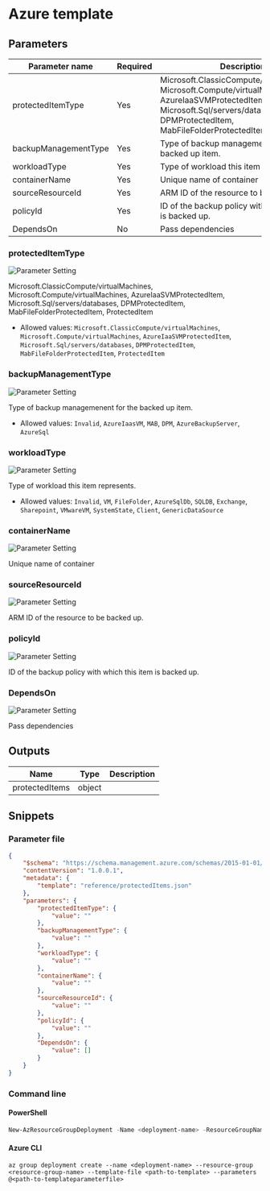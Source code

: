 # Azure template

## Parameters

Parameter name | Required | Description
-------------- | -------- | -----------
protectedItemType | Yes      | Microsoft.ClassicCompute/virtualMachines, Microsoft.Compute/virtualMachines, AzureIaaSVMProtectedItem, Microsoft.Sql/servers/databases, DPMProtectedItem, MabFileFolderProtectedItem, ProtectedItem
backupManagementType | Yes      | Type of backup managemenent for the backed up item.
workloadType   | Yes      | Type of workload this item represents.
containerName  | Yes      | Unique name of container
sourceResourceId | Yes      | ARM ID of the resource to be backed up.
policyId       | Yes      | ID of the backup policy with which this item is backed up.
DependsOn      | No       | Pass dependencies

### protectedItemType

![Parameter Setting](https://img.shields.io/badge/parameter-required-orange?style=flat-square)

Microsoft.ClassicCompute/virtualMachines, Microsoft.Compute/virtualMachines, AzureIaaSVMProtectedItem, Microsoft.Sql/servers/databases, DPMProtectedItem, MabFileFolderProtectedItem, ProtectedItem

- Allowed values: `Microsoft.ClassicCompute/virtualMachines`, `Microsoft.Compute/virtualMachines`, `AzureIaaSVMProtectedItem`, `Microsoft.Sql/servers/databases`, `DPMProtectedItem`, `MabFileFolderProtectedItem`, `ProtectedItem`

### backupManagementType

![Parameter Setting](https://img.shields.io/badge/parameter-required-orange?style=flat-square)

Type of backup managemenent for the backed up item.

- Allowed values: `Invalid`, `AzureIaasVM`, `MAB`, `DPM`, `AzureBackupServer`, `AzureSql`

### workloadType

![Parameter Setting](https://img.shields.io/badge/parameter-required-orange?style=flat-square)

Type of workload this item represents.

- Allowed values: `Invalid`, `VM`, `FileFolder`, `AzureSqlDb`, `SQLDB`, `Exchange`, `Sharepoint`, `VMwareVM`, `SystemState`, `Client`, `GenericDataSource`

### containerName

![Parameter Setting](https://img.shields.io/badge/parameter-required-orange?style=flat-square)

Unique name of container

### sourceResourceId

![Parameter Setting](https://img.shields.io/badge/parameter-required-orange?style=flat-square)

ARM ID of the resource to be backed up.

### policyId

![Parameter Setting](https://img.shields.io/badge/parameter-required-orange?style=flat-square)

ID of the backup policy with which this item is backed up.

### DependsOn

![Parameter Setting](https://img.shields.io/badge/parameter-optional-green?style=flat-square)

Pass dependencies

## Outputs

Name | Type | Description
---- | ---- | -----------
protectedItems | object |

## Snippets

### Parameter file

```json
{
    "$schema": "https://schema.management.azure.com/schemas/2015-01-01/deploymentParameters.json#",
    "contentVersion": "1.0.0.1",
    "metadata": {
        "template": "reference/protectedItems.json"
    },
    "parameters": {
        "protectedItemType": {
            "value": ""
        },
        "backupManagementType": {
            "value": ""
        },
        "workloadType": {
            "value": ""
        },
        "containerName": {
            "value": ""
        },
        "sourceResourceId": {
            "value": ""
        },
        "policyId": {
            "value": ""
        },
        "DependsOn": {
            "value": []
        }
    }
}
```

### Command line

#### PowerShell

```powershell
New-AzResourceGroupDeployment -Name <deployment-name> -ResourceGroupName <resource-group-name> -TemplateFile <path-to-template> -TemplateParameterFile <path-to-templateparameter>
```

#### Azure CLI

```text
az group deployment create --name <deployment-name> --resource-group <resource-group-name> --template-file <path-to-template> --parameters @<path-to-templateparameterfile>
```
